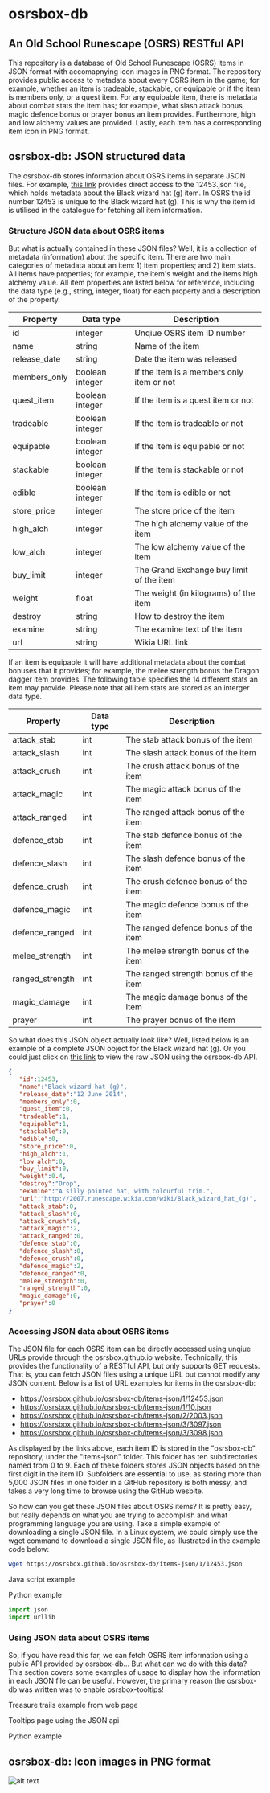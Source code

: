 # osrsbox-db
## An Old School Runescape (OSRS) RESTful API

This repository is a database of Old School Runescape (OSRS) items in JSON format with accomapnying icon images in PNG format. The repository provides public access to metadata about every OSRS item in the game; for example, whether an item is tradeable, stackable, or equipable or if the item is members only, or a quest item. For any equipable item, there is metadata about combat stats the item has; for example, what slash attack bonus, magic defence bonus or prayer bonus an item provides. Furthermore, high and low alchemy values are provided. Lastly, each item has a corresponding item icon in PNG format. 

## osrsbox-db: JSON structured data

The osrsbox-db stores information about OSRS items in separate JSON files. For example, [this link](https://osrsbox.github.io/osrsbox-db/items-json/1/12453.json "osrsbox.github.io/osrsbox-db/items-json/1/12453.json") provides direct access to the 12453.json file, which holds metadata about the Black wizard hat (g) item. In OSRS the id number 12453 is unique to the Black wizard hat (g). This is why the item id is utilised in the catalogue for fetching all item information. 

### Structure JSON data about OSRS items

But what is actually contained in these JSON files? Well, it is a collection of metadata (information) about the specific item. There are two main categories of metadata about an item: 1) item properties; and 2) item stats. All items have properties; for example, the item's weight and the items high alchemy value. All item properties are listed below for reference, including the data type (e.g., string, integer, float) for each property and a description of the property.

| Property        | Data type       | Description                                  |
|-----------------|-----------------|----------------------------------------------|
| id              | integer         | Unqiue OSRS item ID number                   |
| name            | string          | Name of the item                             |
| release_date    | string          | Date the item was released                   |
| members_only    | boolean integer | If the item is a members only item or not    |
| quest_item      | boolean integer | If the item is a quest item or not           |
| tradeable       | boolean integer | If the item is tradeable or not              |
| equipable       | boolean integer | If the item is equipable or not              |
| stackable       | boolean integer | If the item is stackable or not              |
| edible          | boolean integer | If the item is edible or not                 |
| store_price     | integer         | The store price of the item                  |
| high_alch       | integer         | The high alchemy value of the item           |
| low_alch        | integer         | The low alchemy value of the item            |
| buy_limit       | integer         | The Grand Exchange buy limit of the item     |
| weight          | float           | The weight (in kilograms) of the item        |
| destroy         | string          | How to destroy the item                      |
| examine         | string          | The examine text of the item                 |
| url             | string          | Wikia URL link                               |



If an item is equipable it will have additional metadata about the combat bonuses that it provides; for example, the melee strength bonus the Dragon dagger item provides. The following table specifies the 14 different stats an item may provide. Please note that all item stats are stored as an interger data type.

| Property        | Data type       | Description                                  |
|-----------------|-----------------|----------------------------------------------|
| attack_stab     | int             | The stab attack bonus of the item            |
| attack_slash    | int             | The slash attack bonus of the item           |
| attack_crush    | int             | The crush attack bonus of the item           |
| attack_magic    | int             | The magic attack bonus of the item           |
| attack_ranged   | int             | The ranged attack bonus of the item          |
| defence_stab    | int             | The stab defence bonus of the item           |
| defence_slash   | int             | The slash defence bonus of the item          |
| defence_crush   | int             | The crush defence bonus of the item          |
| defence_magic   | int             | The magic defence bonus of the item          |
| defence_ranged  | int             | The ranged defence bonus of the item         |
| melee_strength  | int             | The melee strength bonus of the item         |
| ranged_strength | int             | The ranged strength bonus of the item        |
| magic_damage    | int             | The magic damage bonus of the item           |
| prayer          | int             | The prayer bonus of the item                 |


So what does this JSON object actually look like? Well, listed below is an example of a complete JSON object for the Black wizard hat (g). Or you could just click on [this link](https://osrsbox.github.io/osrsbox-db/items-json/1/12453.json "Black wizard hat (g) in JSON format!") to view the raw JSON using the osrsbox-db API.

```json
{
   "id":12453,
   "name":"Black wizard hat (g)",
   "release_date":"12 June 2014",
   "members_only":0,
   "quest_item":0,
   "tradeable":1,
   "equipable":1,
   "stackable":0,
   "edible":0,
   "store_price":0,
   "high_alch":1,
   "low_alch":0,
   "buy_limit":0,
   "weight":0.4,
   "destroy":"Drop",
   "examine":"A silly pointed hat, with colourful trim.",
   "url":"http://2007.runescape.wikia.com/wiki/Black_wizard_hat_(g)",
   "attack_stab":0,
   "attack_slash":0,
   "attack_crush":0,
   "attack_magic":2,
   "attack_ranged":0,
   "defence_stab":0,
   "defence_slash":0,
   "defence_crush":0,
   "defence_magic":2,
   "defence_ranged":0,
   "melee_strength":0,
   "ranged_strength":0,
   "magic_damage":0,
   "prayer":0
}

```

### Accessing JSON data about OSRS items

The JSON file for each OSRS item can be directly accessed using unqiue URLs provide through the osrsbox.github.io website. Technically, this provides the functionality of a RESTful API, but only supports GET requests. That is, you can fetch JSON files using a unique URL but cannot modify any JSON content. Below is a list of URL examples for items in the osrsbox-db:

+ <https://osrsbox.github.io/osrsbox-db/items-json/1/12453.json>
+ <https://osrsbox.github.io/osrsbox-db/items-json/1/10.json>
+ <https://osrsbox.github.io/osrsbox-db/items-json/2/2003.json>
+ <https://osrsbox.github.io/osrsbox-db/items-json/3/3097.json>
+ <https://osrsbox.github.io/osrsbox-db/items-json/3/3098.json>

As displayed by the links above, each item ID is stored in the "osrsbox-db" repository, under the "items-json" folder. This folder has ten subdirectories named from 0 to 9. Each of these folders stores JSON objects based on the first digit in the item ID. Subfolders are essential to use, as storing more than 5,000 JSON files in one folder in a GitHub repository is both messy, and takes a very long time to browse using the GitHub wesbite.

So how can you get these JSON files about OSRS items? It is pretty easy, but really depends on what you are trying to accomplish and what programming language you are using. Take a simple example of downloading a single JSON file. In a Linux system, we could simply use the wget command to download a single JSON file, as illustrated in the example code below:

```bash
wget https://osrsbox.github.io/osrsbox-db/items-json/1/12453.json
```

Java script example

Python example

```python
import json
import urllib
```

### Using JSON data about OSRS items

So, if you have read this far, we can fetch OSRS item information using a public API provided by osrsbox-db... But what can we do with this data? This section covers some examples of usage to display how the information in each JSON file can be useful. However, the primary reason the osrsbox-db was written was to enable osrsbox-tooltips!

Treasure trails example from web page

Tooltips page using the JSON api

Python example

## osrsbox-db: Icon images in PNG format

![alt text](https://osrsbox.github.io/osrsbox-db/items-icons/1/12453.png "Black wizard hat (g)")
